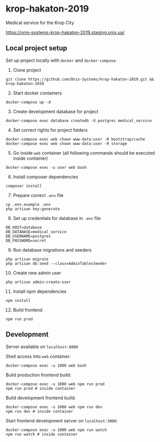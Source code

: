 # krop-hakaton-2019
Medical service for the Krop City

https://onix-systems-krop-hakaton-2019.staging.onix.ua/

## Local project setup

Set up project locally with `docker` and  `docker-compose`.

1. Clone project
```shell script
git clone https://github.com/Onix-Systems/krop-hakaton-2019.git && krop-hakaton-2019
```

2. Start docker containers
```shell script
docker-compose up -d
```

3. Create development database for project
```shell script
docker-compose exec database createdb -U postgres medical_service
```

4. Set correct rights for project folders
```shell script
docker-compose exec web chown www-data:user -R bootstrap/cache
docker-compose exec web chown www-data:user -R storage
```

5. Go inside `web` container (all following commands should be executed inside container)
```shell script
docker-compose exec -u user web bash
```

6. Install composer dependencies
```shell script
composer install
```

7. Prepare correct `.env` file
```shell script
cp .env.example .env
php artisan key:generate
```

8. Set up credentials for database in `.env` file
```shell script
DB_HOST=database
DB_DATABASE=medical_service
DB_USERNAME=postgres
DB_PASSWORD=secret
```

9. Run database migrations and seeders
```shell script
php artisan migrate
php artisan db:seed --class=AdminTablesSeeder
```

10. Create new admin user
```shell script
php artisan admin:create-user
```

11. Install npm dependencies
```shell script
npm install
```

12. Build frontend
```shell script
npm run prod
```

## Development

Server available on `localhost:8080`

Shell access into ``web`` container:
```shell script
docker-compose exec -u 1000 web bash
```

Build production frontend build:
```shell script
docker-compose exec -u 1000 web npm run prod
npm run prod # inside container
```

Build development frontend build:
```shell script
docker-compose exec -u 1000 web npm run dev
npm run dev # inside container
```

Start frontend development server on `localhost:3000`:
```shell script
docker-compose exec -u 1000 web npm run watch
npm run watch # inside container
```
